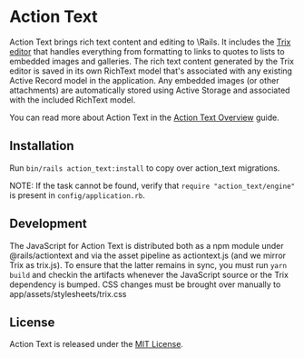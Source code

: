 # Action Text

Action Text brings rich text content and editing to \Rails. It includes the [Trix editor](https://trix-editor.org) that handles everything from formatting to links to quotes to lists to embedded images and galleries. The rich text content generated by the Trix editor is saved in its own RichText model that's associated with any existing Active Record model in the application. Any embedded images (or other attachments) are automatically stored using Active Storage and associated with the included RichText model.

You can read more about Action Text in the [Action Text Overview](https://guides.rubyonrails.org/action_text_overview.html) guide.

## Installation

Run `bin/rails action_text:install` to copy over action_text migrations.

NOTE: If the task cannot be found, verify that `require "action_text/engine"` is present in `config/application.rb`.

## Development

The JavaScript for Action Text is distributed both as a npm module under @rails/actiontext and via the asset pipeline as actiontext.js (and we mirror Trix as trix.js). To ensure that the latter remains in sync, you must run `yarn build` and checkin the artifacts whenever the JavaScript source or the Trix dependency is bumped. CSS changes must be brought over manually to app/assets/stylesheets/trix.css

## License

Action Text is released under the [MIT License](https://opensource.org/licenses/MIT).
